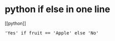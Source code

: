 # python if else in one line
[[python]]

<pre class="py">
'Yes' if fruit == 'Apple' else 'No'
</pre>
